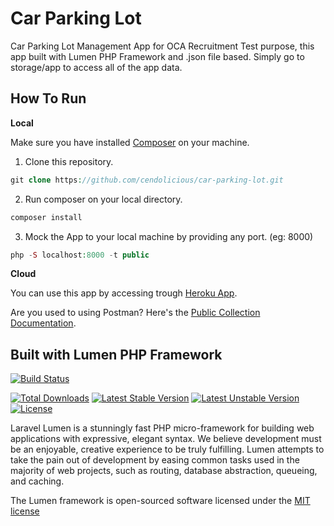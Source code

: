 
# Car Parking Lot 
Car Parking Lot Management App for OCA Recruitment Test purpose, this app built with Lumen PHP Framework and .json file based. Simply go to storage/app to access all of the app data.

## How To Run

  

**Local**

Make sure you have installed [Composer](https://getcomposer.org/download/) on your machine.

 1. Clone this repository.
 ```php
git clone https://github.com/cendolicious/car-parking-lot.git
```
 2. Run composer on your local directory.
 ```php
composer install
```
 3. Mock the App to your local machine by providing any port. (eg: 8000)
```php
php -S localhost:8000 -t public
```

**Cloud**

You can use this app by accessing trough [Heroku App](https://still-sands-05993.herokuapp.com/). 

Are you used to using Postman? Here's the [Public Collection Documentation](https://documenter.getpostman.com/view/4049500/Szf3ZVag?version=latest). 


## Built with Lumen PHP Framework

  [![Build Status](https://travis-ci.org/laravel/lumen-framework.svg)](https://travis-ci.org/laravel/lumen-framework)

[![Total Downloads](https://poser.pugx.org/laravel/lumen-framework/d/total.svg)](https://packagist.org/packages/laravel/lumen-framework) [![Latest Stable Version](https://poser.pugx.org/laravel/lumen-framework/v/stable.svg)](https://packagist.org/packages/laravel/lumen-framework) [![Latest Unstable Version](https://poser.pugx.org/laravel/lumen-framework/v/unstable.svg)](https://packagist.org/packages/laravel/lumen-framework) [![License](https://poser.pugx.org/laravel/lumen-framework/license.svg)](https://packagist.org/packages/laravel/lumen-framework)

  

Laravel Lumen is a stunningly fast PHP micro-framework for building web applications with expressive, elegant syntax. We believe development must be an enjoyable, creative experience to be truly fulfilling. Lumen attempts to take the pain out of development by easing common tasks used in the majority of web projects, such as routing, database abstraction, queueing, and caching.


The Lumen framework is open-sourced software licensed under the [MIT license](http://opensource.org/licenses/MIT)
